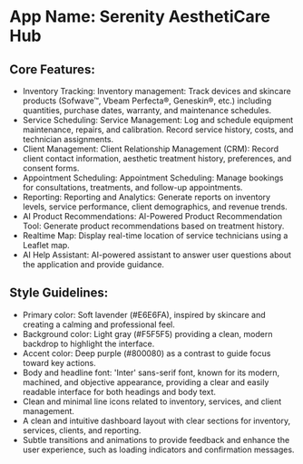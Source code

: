 # **App Name**: Serenity AesthetiCare Hub

## Core Features:

- Inventory Tracking: Inventory management: Track devices and skincare products (Sofwave™, Vbeam Perfecta®, Geneskin®, etc.) including quantities, purchase dates, warranty, and maintenance schedules.
- Service Scheduling: Service Management: Log and schedule equipment maintenance, repairs, and calibration. Record service history, costs, and technician assignments.
- Client Management: Client Relationship Management (CRM): Record client contact information, aesthetic treatment history, preferences, and consent forms.
- Appointment Scheduling: Appointment Scheduling: Manage bookings for consultations, treatments, and follow-up appointments.
- Reporting: Reporting and Analytics: Generate reports on inventory levels, service performance, client demographics, and revenue trends.
- AI Product Recommendations: AI-Powered Product Recommendation Tool: Generate product recommendations based on treatment history.
- Realtime Map: Display real-time location of service technicians using a Leaflet map.
- AI Help Assistant: AI-powered assistant to answer user questions about the application and provide guidance.

## Style Guidelines:

- Primary color: Soft lavender (#E6E6FA), inspired by skincare and creating a calming and professional feel.
- Background color: Light gray (#F5F5F5) providing a clean, modern backdrop to highlight the interface.
- Accent color: Deep purple (#800080) as a contrast to guide focus toward key actions.
- Body and headline font: 'Inter' sans-serif font, known for its modern, machined, and objective appearance, providing a clear and easily readable interface for both headings and body text.
- Clean and minimal line icons related to inventory, services, and client management.
- A clean and intuitive dashboard layout with clear sections for inventory, services, clients, and reporting.
- Subtle transitions and animations to provide feedback and enhance the user experience, such as loading indicators and confirmation messages.